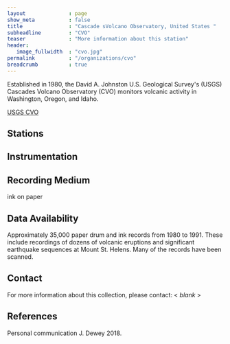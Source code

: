 ```yaml
---
layout              : page
show_meta           : false
title               : "Cascade sVolcano Observatory, United States "
subheadline         : "CVO"
teaser              : "More information about this station"
header:
   image_fullwidth  : "cvo.jpg"
permalink           : "/organizations/cvo"
breadcrumb          : true
---
```

Established in 1980, the David A. Johnston U.S. Geological Survey's (USGS) Cascades Volcano Observatory (CVO) monitors volcanic activity in Washington, Oregon, and Idaho.

[USGS CVO](https://www.usgs.gov/observatories/cvo)

## Stations



## Instrumentation


## Recording Medium
ink on paper


## Data Availability

Approximately 35,000 paper drum and ink records from 1980 to 1991. These include recordings of dozens of volcanic eruptions and significant earthquake sequences at Mount St. Helens. Many of the records have been scanned.


## Contact
For more information about this collection, please contact: \< *blank* \>

## References

Personal communication J. Dewey 2018.
